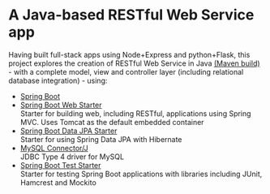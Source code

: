 #  A Java-based RESTful Web Service app

Having built full-stack apps using Node+Express and python+Flask, this
project explores the creation of RESTful Web Service in Java [(Maven build)](https://mvnrepository.com/artifact/org.springframework.boot/spring-boot-maven-plugin/) - with a complete model, view and controller layer (including relational database integration) - using:

* [Spring Boot](https://mvnrepository.com/artifact/org.springframework.boot/spring-boot-starter-parent)
* [Spring Boot Web Starter](https://mvnrepository.com/artifact/org.springframework.boot/spring-boot-starter-web)
<br/>Starter for building web, including RESTful, applications using Spring MVC. Uses Tomcat as the default embedded container
* [Spring Boot Data JPA Starter](https://mvnrepository.com/artifact/org.springframework.boot/spring-boot-starter-data-jpa)
<br/>Starter for using Spring Data JPA with Hibernate
* [MySQL Connector/J](https://mvnrepository.com/artifact/mysql/mysql-connector-java)
<br/>JDBC Type 4 driver for MySQL
* [Spring Boot Test Starter](https://mvnrepository.com/artifact/org.springframework.boot/spring-boot-starter-test)
<br/>Starter for testing Spring Boot applications with libraries including JUnit, Hamcrest and Mockito


